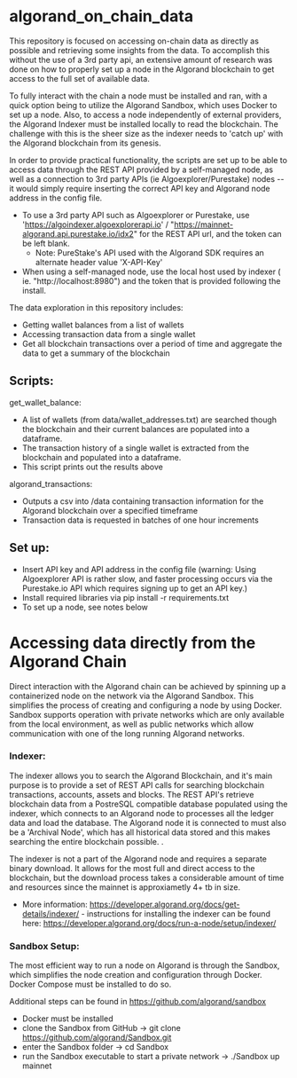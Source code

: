 # algorand_on_chain_data

This repository is focused on accessing on-chain data as directly as possible and retrieving some insights from the data. To accomplish this without the use of a 3rd party api, an extensive amount of research was done on how to properly set up a node in the Algorand blockchain to get access to the full set of available data.

To fully interact with the chain a node must be installed and ran, with a quick option being to utilize the Algorand Sandbox, which uses Docker to set up a node. Also, to access a node independently of external providers, the Algorand Indexer must be installed locally to read the blockchain. The challenge with this is the sheer size as the indexer needs to 'catch up' with the Algorand blockchain from its genesis. 

In order to provide practical functionality, the scripts are set up to be able to access data through the REST API provided by a self-managed node, as well as a connection to 3rd party APIs (ie Algoexplorer/Purestake) nodes -- it would simply require inserting the correct API key and Algorand node address in the config file.
* To use a 3rd party API such as Algoexplorer or Purestake, use 'https://algoindexer.algoexplorerapi.io' / "https://mainnet-algorand.api.purestake.io/idx2" for the REST API url,  and the token can be left blank.
  * Note: PureStake's API used with the Algorand SDK requires an alternate header value 'X-API-Key'
* When using a self-managed node, use the local host used by indexer ( ie. "http://localhost:8980") and the token that is provided following the install.

The data exploration in this repository includes:
* Getting wallet balances from a list of wallets
* Accessing transaction data from a single wallet
* Get all blockchain transactions over a period of time and aggregate the data to get a summary of the blockchain
	
## Scripts:

get_wallet_balance:
* A list of wallets (from data/wallet_addresses.txt) are searched though the blockchain and their current balances are populated into a dataframe. 
* The transaction history of a single wallet is extracted from the blockchain and populated into a dataframe.
* This script prints out the results above

algorand_transactions:
* Outputs a csv into /data containing transaction information for the Algorand blockchain over a specified timeframe
* Transaction data is requested in batches of one hour increments

## Set up:
* Insert API key and API address in the config file (warning: Using Algoexplorer API is rather slow, and faster processing occurs via the Purestake.io API which requires signing up to get an API key.)
* Install required libraries via pip install -r requirements.txt
* To set up a node, see notes below
	

# Accessing data directly from the Algorand Chain

Direct interaction with the Algorand chain can be achieved by spinning up a containerized node on the network via the Algorand Sandbox. This simplifies the process of creating and configuring a node by using Docker. Sandbox supports operation with private networks which are only available from the local environment, as well as public networks which allow communication with one of the long running Algorand networks. 
	
### Indexer:

The indexer allows you to search the Algorand Blockchain, and it's main purpose is to provide a set of REST API calls for searching blockchain transactions, accounts, assets and blocks. The REST API's retrieve blockchain data from a PostreSQL compatible database populated using the indexer, which connects to an Algorand node to processes all the ledger data and load the database. The Algorand node it is connected to must also be a 'Archival Node', which has all historical data stored and this makes searching the entire blockchain possible.
.
	
The indexer is not a part of the Algorand node and requires a separate binary download. It allows for the most full and direct access to the blockchain, but the download process takes a considerable amount of time and resources since the mainnet is approxiametly 4+ tb in size.
* More information: https://developer.algorand.org/docs/get-details/indexer/ - instructions for installing the indexer can be found here: https://developer.algorand.org/docs/run-a-node/setup/indexer/

### Sandbox Setup:

The most efficient way to run a node on Algorand is through the Sandbox, which simplifies the node creation and configuration through Docker. Docker Compose must be installed to do so. 

Additional steps can be found in https://github.com/algorand/sandbox

* Docker must be installed
* clone the Sandbox from GitHub -> git clone https://github.com/algorand/Sandbox.git
* enter the Sandbox folder -> cd Sandbox
* run the Sandbox executable to start a private network -> ./Sandbox up mainnet



